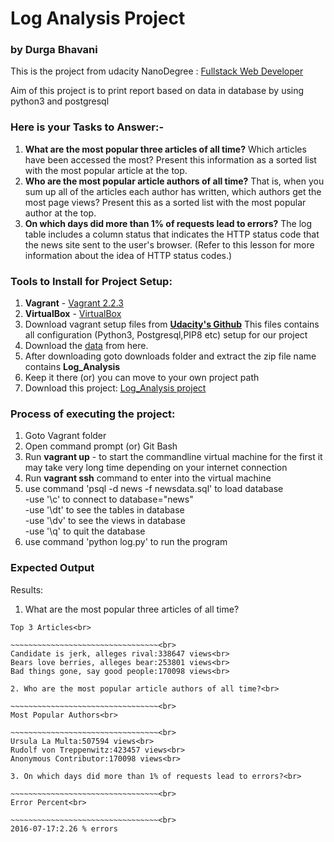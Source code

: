 # Log Analysis Project

### by Durga Bhavani

This is the project from udacity NanoDegree : [Fullstack Web Developer](https://classroom.udacity.com/nanodegrees/nd004/dashboard/overview)

Aim of this project is to print report based on data in database by using python3 
and postgresql

### Here is your Tasks to Answer:-
1. **What are the most popular three articles of all time?** Which
  articles have been accessed the most? Present this information as a
  sorted list with the most popular article at the top.
2. **Who are the most popular article authors of all time?** That is,
   when you sum up all of the articles each author has written, which
   authors get the most page views? Present this as a sorted list with
   the most popular author at the top.
3. **On which days did more than 1% of requests lead to errors?** The
   log table includes a column status that indicates the HTTP status
   code that the news site sent to the user's browser. (Refer to this
   lesson for more information about the idea of HTTP status codes.) 
   
### Tools to Install for Project Setup:   

1. **Vagrant** - [Vagrant 2.2.3](https://releases.hashicorp.com/vagrant/2.2.3/vagrant_2.2.3_x86_64.msi)
2. **VirtualBox** - [VirtualBox](https://www.virtualbox.org/wiki/Download_Old_Builds_5_1)
3. Download vagrant setup files from **[Udacity's Github](https://github.com/udacity/fullstack-nanodegree-vm)**
This files contains all configuration (Python3, Postgresql,PIP8 etc) setup for our project
4. Download the [data](https://d17h27t6h515a5.cloudfront.net/topher/2016/August/57b5f748_newsdata/newsdata.zip) from here.
5. After downloading goto downloads folder and extract the zip file name contains **Log_Analysis**
6. Keep it there (or) you can move to your own project path
7. Download this project: [Log_Analysis project](https://github.com/DurgaBhavaniVankini/Log_Analysis)

### Process of executing the project:
1. Goto Vagrant folder<br>
2. Open command prompt (or) Git Bash <br>
3. Run **vagrant up** - to start the commandline virtual machine for the first it may take very long time depending on your internet connection<br>
4. Run **vagrant ssh** command to enter into the virtual machine<br>
5. use command 'psql -d news -f newsdata.sql' to load database<br>
    -use '\c' to connect to database="news"<br>
    -use '\dt' to see the tables in database<br>
    -use '\dv' to see the views in database<br>
    -use '\q' to quit the database<br>
6. use command 'python log.py' to run the program<br>

### Expected Output

Results:<br>

1. What are the most popular three articles of all time?<br>

~~~~~~~~~~~~~~~~~~~~~~~~~~~~~~~~~<br>
Top 3 Articles<br>

~~~~~~~~~~~~~~~~~~~~~~~~~~~~~~~~~<br>
Candidate is jerk, alleges rival:338647 views<br>
Bears love berries, alleges bear:253801 views<br>
Bad things gone, say good people:170098 views<br>

2. Who are the most popular article authors of all time?<br>

~~~~~~~~~~~~~~~~~~~~~~~~~~~~~~~~~<br>
Most Popular Authors<br>

~~~~~~~~~~~~~~~~~~~~~~~~~~~~~~~~~<br>
Ursula La Multa:507594 views<br>
Rudolf von Treppenwitz:423457 views<br>
Anonymous Contributor:170098 views<br>

3. On which days did more than 1% of requests lead to errors?<br>

~~~~~~~~~~~~~~~~~~~~~~~~~~~~~~~~~<br>
Error Percent<br>

~~~~~~~~~~~~~~~~~~~~~~~~~~~~~~~~~<br>
2016-07-17:2.26 % errors
